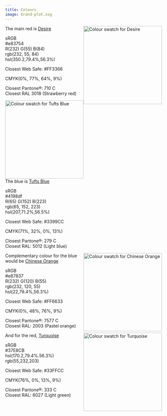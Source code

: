 ```yaml
---
title: Colours
image: brand-plot.svg
---
```


<img style="float: right; width: 18em" src="https://www.color-name.com/color-image?c=e83754&square&tx" alt="Colour swatch for Desire"/>

The main red is [Desire](https://www.color-name.com/hex/e93653)

sRGB \
#e83754 \
R(232) G(55) B(84) \
rgb(232, 55, 84) \
hsl(350.2,79.4%,56.3%)

Closest Web Safe: #FF3366

CMYK(0%, 77%, 64%, 9%)

Closest Pantone®: 710 C \
Closest RAL	3018 (Strawberry red)

<img style="float: right; width: 18em" src="https://www.color-name.com/color-image?c=4198df&square&tx" alt="Colour swatch for Tufts Blue"/>

The blue is [Tufts Blue](https://www.color-name.com/hex/4198df)

sRGB \
#4198df \
R(65) G(152) B(223) \
rgb(65, 152, 223) \
hsl(207,71.2%,56.5%)

Closest Web Safe: #3399CC

CMYK(71%, 32%, 0%, 13%)

Closest Pantone®: 279 C \
Closest RAL: 5012 (Light blue)

<img style="float: right; width: 18em" src="https://www.color-name.com/color-image?c=e87837&square&tx" alt="Colour swatch for Chinese Orange"/>

Complementary colour for the blue would be [Chinese Orange](https://www.color-name.com/hex/e87837)

sRGB \
#e87837 \
R(232) G(120) B(55) \
rgb(232, 120, 55) \
hsl(22,79.4%,56.3%)

Closest Web Safe: #FF6633

CMYK(0%, 48%, 76%, 9%)

Closest Pantone®: 7577 C \
Closest RAL: 2003 (Pastel orange)

<img style="float: right; width: 18em" src="https://www.color-name.com/color-image?c=37e8cb&square&tx" alt="Colour swatch for Turquoise"/>

And for the red, [Turquoise](https://www.color-name.com/hex/37e8cb)

sRGB \
#37E8CB \
hsl(170.2,79.4%.56.3%) \
rgb(55,232,203)

Closest Web Safe: #33FFCC

CMYK(76%, 0%, 13%, 9%)

Closest Pantone®: 333 C \
Closest RAL: 6027 (Light green)